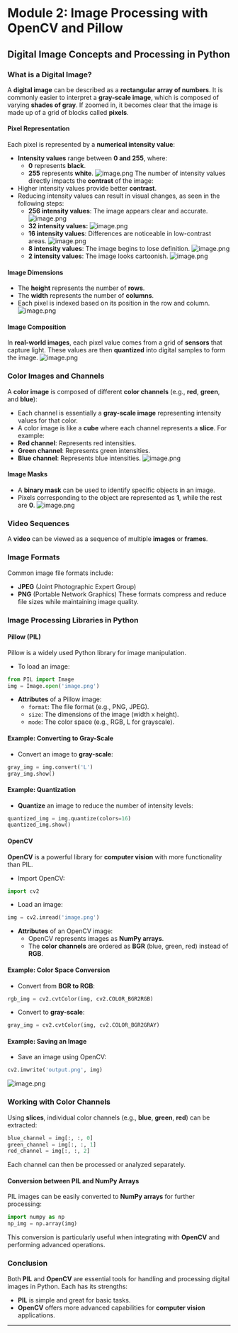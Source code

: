 

# Module 2: Image Processing with OpenCV and Pillow
## Digital Image Concepts and Processing in Python
### What is a Digital Image?
A **digital image** can be described as a **rectangular array of numbers**. It is commonly easier to interpret a **gray-scale image**, which is composed of varying **shades of gray**. If zoomed in, it becomes clear that the image is made up of a grid of blocks called **pixels**.
#### Pixel Representation
Each pixel is represented by a **numerical intensity value**:
- **Intensity values** range between **0 and 255**, where:
	- **0** represents **black**.
	- **255** represents **white**.
![image.png](https://prod-files-secure.s3.us-west-2.amazonaws.com/03e82b26-cccb-4906-bb56-adabcbdc0655/fa1bb4aa-313a-44c2-a7b3-7fa4a8432b08/image.png?X-Amz-Algorithm=AWS4-HMAC-SHA256&X-Amz-Content-Sha256=UNSIGNED-PAYLOAD&X-Amz-Credential=ASIAZI2LB46627BXXT2W%2F20250130%2Fus-west-2%2Fs3%2Faws4_request&X-Amz-Date=20250130T081821Z&X-Amz-Expires=3600&X-Amz-Security-Token=IQoJb3JpZ2luX2VjEJj%2F%2F%2F%2F%2F%2F%2F%2F%2F%2FwEaCXVzLXdlc3QtMiJHMEUCIANz37tOctkKGjklfj%2Bs3fCIl7hiGArkR1PwjYTNE7rFAiEAp1qHlebgNigdaLcoO7r3lO4hzmV52mmo9MOaJJMs7v0qiAQIof%2F%2F%2F%2F%2F%2F%2F%2F%2F%2FARAAGgw2Mzc0MjMxODM4MDUiDDGS%2FVDC9R2frNqG5yrcA8eYPBurV6Hn%2FWJPcrGycRGyuJhUphmWMAzklzh8%2BLm%2Bu%2BXmphNO5hyX%2B3xrKtGvmggpa9z4F6SdV3hiXgpspKH%2FHgs7%2FAvH5pSQ8%2Bu6FR8wGGHssFGA15Pup7KU%2BfR2seXtxlFOjQN4JNqsDKHSidCJ2NXvU35xybFlPeNHFAQg3hsAYKXYmzF5zYbhX6%2B2h%2FZO%2BjkL%2F1cfaSQLQcUuUaVsZN8wOK%2F6JIIsdU53ogsp55qkaNXRxvoJ2wbk3ofe%2FGJyUGrvFCZWTUYn5uh94qgjBf5ccb2oc9lZGLtCMJcVFYGeyTuhWKobiR2I61FS1PeI6ge%2B3DDQkfsavsI5oJLvWMZJVYtTKeCboYFceaaEDFBKvAEyqBrj7KLJrjgaUOI9szJ5UYCwvgOuiBOYhJpSX4jQmvPfDux6x%2F%2BhUpchpJanPuvqRprO19lEP1IrD0syRVa25sTm4WtLP7dd1eROEHJFbX6PhIj84bQCmGZNLt6rF6auoY3cw7FaWv9TjWNVft4X9f5Wd28yw%2FfJJolFOdyaGwaTIrVb2FauW0YpXK7NJP0MpolqcZxay%2F0vMN5cgcw4M3P6F28MehEWxpEjhuQWT%2BSZw0T9UsTgNwvqhSJEHeHejCBNewg4MInr7LwGOqUBg7sYytQiBwjpYKnVfoVyBFiSk75DE4M552DIbTXuF6pYOMHkmTQglakCbEZmIxqp6JDVLuOOmA1EZ4DnJMmHM2EjK54ZBMdps9l18j4Qxs0hltqyYlUCh%2FxtctJP1n6mXBTvuJRCk%2FJEsnDZILkUF2j0lBqq4aDuoYqbf70j9o2IrZHjd0wfOzeelMpMKiaoxijMZs71ogjHQROfFV6wLHyomqum&X-Amz-Signature=77d78fd2fa646a7ab0d5763e1d165567aaa40d9223bb5033a1889d27246ea790&X-Amz-SignedHeaders=host&x-id=GetObject)
The number of intensity values directly impacts the **contrast** of the image:
- Higher intensity values provide better **contrast**.
- Reducing intensity values can result in visual changes, as seen in the following steps:
	- **256 intensity values**: The image appears clear and accurate.
![image.png](https://prod-files-secure.s3.us-west-2.amazonaws.com/03e82b26-cccb-4906-bb56-adabcbdc0655/0de7dfb4-99dc-4b87-8932-5165b3c3b775/image.png?X-Amz-Algorithm=AWS4-HMAC-SHA256&X-Amz-Content-Sha256=UNSIGNED-PAYLOAD&X-Amz-Credential=ASIAZI2LB4667GHQK3QO%2F20250130%2Fus-west-2%2Fs3%2Faws4_request&X-Amz-Date=20250130T081822Z&X-Amz-Expires=3600&X-Amz-Security-Token=IQoJb3JpZ2luX2VjEJb%2F%2F%2F%2F%2F%2F%2F%2F%2F%2FwEaCXVzLXdlc3QtMiJGMEQCIGqPZkxJV2Z6FfeFz4cASPSV1zzILAHjvbvXqUlPEcpcAiAjI6tBHe6As4WEuqH5%2FvSLLSztpno9fr0rBnC4JcrVSiqIBAif%2F%2F%2F%2F%2F%2F%2F%2F%2F%2F8BEAAaDDYzNzQyMzE4MzgwNSIM6aZoxyJK3g6aEUQbKtwD955k5rOl%2FQ4VVBU%2F%2B5bCREKLmZGRz4GnYipk6X21Jct4wm9B96uKppnR9or1vbszO01xFKH9Js3EsYAUEwSKXbiWbdeOujLbWbtZwDouWRIFdU%2F%2Ftd9ipD9JEIuXAJJU0hOTerAijTHDWNVRRCGoMG%2BGcbXX2IBgjlpIY5IGGxk5E%2B5chl4QBxDPfzOSp9h3vhlMPXdbWo%2FIquHyWJUwIFjNNvypyYyvWaWwGYgiSi8QcHFi0BU0PXHEbgFi69PRPjIaktYy7OauEQrPTiZBHWkXZ9tVzLaYo4ZaD51nIEcDrYcl4qcnezBaPaESCI1Zd9KSHcRL97IhkoDt19VlADqAOkSTLg6rku9EO6%2BQeLKacPCRz6GcPotzcKGAqn3a6Jo2%2BoXprla7Qo32iZ1mi7%2FHeBFXy5ZYDJUco3WerDFTTFbK5RZJ0iZcBr6vSE4%2B7VoCYf6M%2BduPjYP18eFFcPzGErkpDZuxID2LzppALMdJ4ckH5vdiHm6h9EYkzJ17o%2FazV%2FdqBrmg1A%2Fd5Vkiy6ff51fK4N8sEr8AdDki3yT6pqrQqLpaZqMORf6mbZQb6ERiDfOIwhEFOirvDTuRB%2Bwf1PG9pQLNRUgcWl4im8p%2Fsr51KChApW7MA4gw7qLsvAY6pgE8kEemdP2HPfSJl4KBw4a3KJ%2BhYy1JJJsveBYVNmblrohCuPJDvLAKwOlIM7a2BuARn5Hve9z65iOP8BqL2mtHaeENpcdi0LQZPaa5Jhf38mEgubdI8K%2BrRNvO0eoSF9bmgA0SNwi40ZeFqnb4tYBExVzhck7ref2tcXzapzE8XmajvpzTzX7hw%2Fb%2Bclhk6%2F6%2Bc6z4FZ2wQHqeio0PrZ7TfdW1uQu8&X-Amz-Signature=eb7a756617b68e56fbf4b8f48dd05e469469a05c00a5d7fbac459ee3decdcaa2&X-Amz-SignedHeaders=host&x-id=GetObject)
	- **32 intensity values:**
![image.png](https://prod-files-secure.s3.us-west-2.amazonaws.com/03e82b26-cccb-4906-bb56-adabcbdc0655/7eb81f08-b190-4c5a-ba2b-2a498a15b2c4/image.png?X-Amz-Algorithm=AWS4-HMAC-SHA256&X-Amz-Content-Sha256=UNSIGNED-PAYLOAD&X-Amz-Credential=ASIAZI2LB4667GHQK3QO%2F20250130%2Fus-west-2%2Fs3%2Faws4_request&X-Amz-Date=20250130T081822Z&X-Amz-Expires=3600&X-Amz-Security-Token=IQoJb3JpZ2luX2VjEJb%2F%2F%2F%2F%2F%2F%2F%2F%2F%2FwEaCXVzLXdlc3QtMiJGMEQCIGqPZkxJV2Z6FfeFz4cASPSV1zzILAHjvbvXqUlPEcpcAiAjI6tBHe6As4WEuqH5%2FvSLLSztpno9fr0rBnC4JcrVSiqIBAif%2F%2F%2F%2F%2F%2F%2F%2F%2F%2F8BEAAaDDYzNzQyMzE4MzgwNSIM6aZoxyJK3g6aEUQbKtwD955k5rOl%2FQ4VVBU%2F%2B5bCREKLmZGRz4GnYipk6X21Jct4wm9B96uKppnR9or1vbszO01xFKH9Js3EsYAUEwSKXbiWbdeOujLbWbtZwDouWRIFdU%2F%2Ftd9ipD9JEIuXAJJU0hOTerAijTHDWNVRRCGoMG%2BGcbXX2IBgjlpIY5IGGxk5E%2B5chl4QBxDPfzOSp9h3vhlMPXdbWo%2FIquHyWJUwIFjNNvypyYyvWaWwGYgiSi8QcHFi0BU0PXHEbgFi69PRPjIaktYy7OauEQrPTiZBHWkXZ9tVzLaYo4ZaD51nIEcDrYcl4qcnezBaPaESCI1Zd9KSHcRL97IhkoDt19VlADqAOkSTLg6rku9EO6%2BQeLKacPCRz6GcPotzcKGAqn3a6Jo2%2BoXprla7Qo32iZ1mi7%2FHeBFXy5ZYDJUco3WerDFTTFbK5RZJ0iZcBr6vSE4%2B7VoCYf6M%2BduPjYP18eFFcPzGErkpDZuxID2LzppALMdJ4ckH5vdiHm6h9EYkzJ17o%2FazV%2FdqBrmg1A%2Fd5Vkiy6ff51fK4N8sEr8AdDki3yT6pqrQqLpaZqMORf6mbZQb6ERiDfOIwhEFOirvDTuRB%2Bwf1PG9pQLNRUgcWl4im8p%2Fsr51KChApW7MA4gw7qLsvAY6pgE8kEemdP2HPfSJl4KBw4a3KJ%2BhYy1JJJsveBYVNmblrohCuPJDvLAKwOlIM7a2BuARn5Hve9z65iOP8BqL2mtHaeENpcdi0LQZPaa5Jhf38mEgubdI8K%2BrRNvO0eoSF9bmgA0SNwi40ZeFqnb4tYBExVzhck7ref2tcXzapzE8XmajvpzTzX7hw%2Fb%2Bclhk6%2F6%2Bc6z4FZ2wQHqeio0PrZ7TfdW1uQu8&X-Amz-Signature=cf03e2ca05bb663c14d75fe87b48a7130e90c8f002ff61a7443ded19aaec188f&X-Amz-SignedHeaders=host&x-id=GetObject)
	- **16 intensity values**: Differences are noticeable in low-contrast areas.
![image.png](https://prod-files-secure.s3.us-west-2.amazonaws.com/03e82b26-cccb-4906-bb56-adabcbdc0655/6bf56d44-9a14-4b7b-98c2-1f00b8630f0c/image.png?X-Amz-Algorithm=AWS4-HMAC-SHA256&X-Amz-Content-Sha256=UNSIGNED-PAYLOAD&X-Amz-Credential=ASIAZI2LB4667GHQK3QO%2F20250130%2Fus-west-2%2Fs3%2Faws4_request&X-Amz-Date=20250130T081822Z&X-Amz-Expires=3600&X-Amz-Security-Token=IQoJb3JpZ2luX2VjEJb%2F%2F%2F%2F%2F%2F%2F%2F%2F%2FwEaCXVzLXdlc3QtMiJGMEQCIGqPZkxJV2Z6FfeFz4cASPSV1zzILAHjvbvXqUlPEcpcAiAjI6tBHe6As4WEuqH5%2FvSLLSztpno9fr0rBnC4JcrVSiqIBAif%2F%2F%2F%2F%2F%2F%2F%2F%2F%2F8BEAAaDDYzNzQyMzE4MzgwNSIM6aZoxyJK3g6aEUQbKtwD955k5rOl%2FQ4VVBU%2F%2B5bCREKLmZGRz4GnYipk6X21Jct4wm9B96uKppnR9or1vbszO01xFKH9Js3EsYAUEwSKXbiWbdeOujLbWbtZwDouWRIFdU%2F%2Ftd9ipD9JEIuXAJJU0hOTerAijTHDWNVRRCGoMG%2BGcbXX2IBgjlpIY5IGGxk5E%2B5chl4QBxDPfzOSp9h3vhlMPXdbWo%2FIquHyWJUwIFjNNvypyYyvWaWwGYgiSi8QcHFi0BU0PXHEbgFi69PRPjIaktYy7OauEQrPTiZBHWkXZ9tVzLaYo4ZaD51nIEcDrYcl4qcnezBaPaESCI1Zd9KSHcRL97IhkoDt19VlADqAOkSTLg6rku9EO6%2BQeLKacPCRz6GcPotzcKGAqn3a6Jo2%2BoXprla7Qo32iZ1mi7%2FHeBFXy5ZYDJUco3WerDFTTFbK5RZJ0iZcBr6vSE4%2B7VoCYf6M%2BduPjYP18eFFcPzGErkpDZuxID2LzppALMdJ4ckH5vdiHm6h9EYkzJ17o%2FazV%2FdqBrmg1A%2Fd5Vkiy6ff51fK4N8sEr8AdDki3yT6pqrQqLpaZqMORf6mbZQb6ERiDfOIwhEFOirvDTuRB%2Bwf1PG9pQLNRUgcWl4im8p%2Fsr51KChApW7MA4gw7qLsvAY6pgE8kEemdP2HPfSJl4KBw4a3KJ%2BhYy1JJJsveBYVNmblrohCuPJDvLAKwOlIM7a2BuARn5Hve9z65iOP8BqL2mtHaeENpcdi0LQZPaa5Jhf38mEgubdI8K%2BrRNvO0eoSF9bmgA0SNwi40ZeFqnb4tYBExVzhck7ref2tcXzapzE8XmajvpzTzX7hw%2Fb%2Bclhk6%2F6%2Bc6z4FZ2wQHqeio0PrZ7TfdW1uQu8&X-Amz-Signature=0161083e76870628fd3ee504c319b267cbddc292b84e5bc34551bf5b6b8c0037&X-Amz-SignedHeaders=host&x-id=GetObject)
	- **8 intensity values**: The image begins to lose definition.
![image.png](https://prod-files-secure.s3.us-west-2.amazonaws.com/03e82b26-cccb-4906-bb56-adabcbdc0655/cca05878-ca1a-43e0-8bec-1d146756f9ae/image.png?X-Amz-Algorithm=AWS4-HMAC-SHA256&X-Amz-Content-Sha256=UNSIGNED-PAYLOAD&X-Amz-Credential=ASIAZI2LB4667GHQK3QO%2F20250130%2Fus-west-2%2Fs3%2Faws4_request&X-Amz-Date=20250130T081822Z&X-Amz-Expires=3600&X-Amz-Security-Token=IQoJb3JpZ2luX2VjEJb%2F%2F%2F%2F%2F%2F%2F%2F%2F%2FwEaCXVzLXdlc3QtMiJGMEQCIGqPZkxJV2Z6FfeFz4cASPSV1zzILAHjvbvXqUlPEcpcAiAjI6tBHe6As4WEuqH5%2FvSLLSztpno9fr0rBnC4JcrVSiqIBAif%2F%2F%2F%2F%2F%2F%2F%2F%2F%2F8BEAAaDDYzNzQyMzE4MzgwNSIM6aZoxyJK3g6aEUQbKtwD955k5rOl%2FQ4VVBU%2F%2B5bCREKLmZGRz4GnYipk6X21Jct4wm9B96uKppnR9or1vbszO01xFKH9Js3EsYAUEwSKXbiWbdeOujLbWbtZwDouWRIFdU%2F%2Ftd9ipD9JEIuXAJJU0hOTerAijTHDWNVRRCGoMG%2BGcbXX2IBgjlpIY5IGGxk5E%2B5chl4QBxDPfzOSp9h3vhlMPXdbWo%2FIquHyWJUwIFjNNvypyYyvWaWwGYgiSi8QcHFi0BU0PXHEbgFi69PRPjIaktYy7OauEQrPTiZBHWkXZ9tVzLaYo4ZaD51nIEcDrYcl4qcnezBaPaESCI1Zd9KSHcRL97IhkoDt19VlADqAOkSTLg6rku9EO6%2BQeLKacPCRz6GcPotzcKGAqn3a6Jo2%2BoXprla7Qo32iZ1mi7%2FHeBFXy5ZYDJUco3WerDFTTFbK5RZJ0iZcBr6vSE4%2B7VoCYf6M%2BduPjYP18eFFcPzGErkpDZuxID2LzppALMdJ4ckH5vdiHm6h9EYkzJ17o%2FazV%2FdqBrmg1A%2Fd5Vkiy6ff51fK4N8sEr8AdDki3yT6pqrQqLpaZqMORf6mbZQb6ERiDfOIwhEFOirvDTuRB%2Bwf1PG9pQLNRUgcWl4im8p%2Fsr51KChApW7MA4gw7qLsvAY6pgE8kEemdP2HPfSJl4KBw4a3KJ%2BhYy1JJJsveBYVNmblrohCuPJDvLAKwOlIM7a2BuARn5Hve9z65iOP8BqL2mtHaeENpcdi0LQZPaa5Jhf38mEgubdI8K%2BrRNvO0eoSF9bmgA0SNwi40ZeFqnb4tYBExVzhck7ref2tcXzapzE8XmajvpzTzX7hw%2Fb%2Bclhk6%2F6%2Bc6z4FZ2wQHqeio0PrZ7TfdW1uQu8&X-Amz-Signature=6ce2f6945ad08ed5560809ab9ab3d19f9b3cdc158e2dfce1d0907d8e428f686d&X-Amz-SignedHeaders=host&x-id=GetObject)
	- **2 intensity values**: The image looks cartoonish.
![image.png](https://prod-files-secure.s3.us-west-2.amazonaws.com/03e82b26-cccb-4906-bb56-adabcbdc0655/12da64d7-6b97-44e0-bc2c-52b9c47ce212/image.png?X-Amz-Algorithm=AWS4-HMAC-SHA256&X-Amz-Content-Sha256=UNSIGNED-PAYLOAD&X-Amz-Credential=ASIAZI2LB4667GHQK3QO%2F20250130%2Fus-west-2%2Fs3%2Faws4_request&X-Amz-Date=20250130T081822Z&X-Amz-Expires=3600&X-Amz-Security-Token=IQoJb3JpZ2luX2VjEJb%2F%2F%2F%2F%2F%2F%2F%2F%2F%2FwEaCXVzLXdlc3QtMiJGMEQCIGqPZkxJV2Z6FfeFz4cASPSV1zzILAHjvbvXqUlPEcpcAiAjI6tBHe6As4WEuqH5%2FvSLLSztpno9fr0rBnC4JcrVSiqIBAif%2F%2F%2F%2F%2F%2F%2F%2F%2F%2F8BEAAaDDYzNzQyMzE4MzgwNSIM6aZoxyJK3g6aEUQbKtwD955k5rOl%2FQ4VVBU%2F%2B5bCREKLmZGRz4GnYipk6X21Jct4wm9B96uKppnR9or1vbszO01xFKH9Js3EsYAUEwSKXbiWbdeOujLbWbtZwDouWRIFdU%2F%2Ftd9ipD9JEIuXAJJU0hOTerAijTHDWNVRRCGoMG%2BGcbXX2IBgjlpIY5IGGxk5E%2B5chl4QBxDPfzOSp9h3vhlMPXdbWo%2FIquHyWJUwIFjNNvypyYyvWaWwGYgiSi8QcHFi0BU0PXHEbgFi69PRPjIaktYy7OauEQrPTiZBHWkXZ9tVzLaYo4ZaD51nIEcDrYcl4qcnezBaPaESCI1Zd9KSHcRL97IhkoDt19VlADqAOkSTLg6rku9EO6%2BQeLKacPCRz6GcPotzcKGAqn3a6Jo2%2BoXprla7Qo32iZ1mi7%2FHeBFXy5ZYDJUco3WerDFTTFbK5RZJ0iZcBr6vSE4%2B7VoCYf6M%2BduPjYP18eFFcPzGErkpDZuxID2LzppALMdJ4ckH5vdiHm6h9EYkzJ17o%2FazV%2FdqBrmg1A%2Fd5Vkiy6ff51fK4N8sEr8AdDki3yT6pqrQqLpaZqMORf6mbZQb6ERiDfOIwhEFOirvDTuRB%2Bwf1PG9pQLNRUgcWl4im8p%2Fsr51KChApW7MA4gw7qLsvAY6pgE8kEemdP2HPfSJl4KBw4a3KJ%2BhYy1JJJsveBYVNmblrohCuPJDvLAKwOlIM7a2BuARn5Hve9z65iOP8BqL2mtHaeENpcdi0LQZPaa5Jhf38mEgubdI8K%2BrRNvO0eoSF9bmgA0SNwi40ZeFqnb4tYBExVzhck7ref2tcXzapzE8XmajvpzTzX7hw%2Fb%2Bclhk6%2F6%2Bc6z4FZ2wQHqeio0PrZ7TfdW1uQu8&X-Amz-Signature=e114000ae76df23d34bc6ba3f0a70adebefd2e2128b653d780b0047dcb6d2335&X-Amz-SignedHeaders=host&x-id=GetObject)
#### Image Dimensions
- The **height** represents the number of **rows**.
- The **width** represents the number of **columns**.
- Each pixel is indexed based on its position in the row and column.
![image.png](https://prod-files-secure.s3.us-west-2.amazonaws.com/03e82b26-cccb-4906-bb56-adabcbdc0655/ff056335-e79e-4491-b508-30cd45b6c194/image.png?X-Amz-Algorithm=AWS4-HMAC-SHA256&X-Amz-Content-Sha256=UNSIGNED-PAYLOAD&X-Amz-Credential=ASIAZI2LB46627BXXT2W%2F20250130%2Fus-west-2%2Fs3%2Faws4_request&X-Amz-Date=20250130T081821Z&X-Amz-Expires=3600&X-Amz-Security-Token=IQoJb3JpZ2luX2VjEJj%2F%2F%2F%2F%2F%2F%2F%2F%2F%2FwEaCXVzLXdlc3QtMiJHMEUCIANz37tOctkKGjklfj%2Bs3fCIl7hiGArkR1PwjYTNE7rFAiEAp1qHlebgNigdaLcoO7r3lO4hzmV52mmo9MOaJJMs7v0qiAQIof%2F%2F%2F%2F%2F%2F%2F%2F%2F%2FARAAGgw2Mzc0MjMxODM4MDUiDDGS%2FVDC9R2frNqG5yrcA8eYPBurV6Hn%2FWJPcrGycRGyuJhUphmWMAzklzh8%2BLm%2Bu%2BXmphNO5hyX%2B3xrKtGvmggpa9z4F6SdV3hiXgpspKH%2FHgs7%2FAvH5pSQ8%2Bu6FR8wGGHssFGA15Pup7KU%2BfR2seXtxlFOjQN4JNqsDKHSidCJ2NXvU35xybFlPeNHFAQg3hsAYKXYmzF5zYbhX6%2B2h%2FZO%2BjkL%2F1cfaSQLQcUuUaVsZN8wOK%2F6JIIsdU53ogsp55qkaNXRxvoJ2wbk3ofe%2FGJyUGrvFCZWTUYn5uh94qgjBf5ccb2oc9lZGLtCMJcVFYGeyTuhWKobiR2I61FS1PeI6ge%2B3DDQkfsavsI5oJLvWMZJVYtTKeCboYFceaaEDFBKvAEyqBrj7KLJrjgaUOI9szJ5UYCwvgOuiBOYhJpSX4jQmvPfDux6x%2F%2BhUpchpJanPuvqRprO19lEP1IrD0syRVa25sTm4WtLP7dd1eROEHJFbX6PhIj84bQCmGZNLt6rF6auoY3cw7FaWv9TjWNVft4X9f5Wd28yw%2FfJJolFOdyaGwaTIrVb2FauW0YpXK7NJP0MpolqcZxay%2F0vMN5cgcw4M3P6F28MehEWxpEjhuQWT%2BSZw0T9UsTgNwvqhSJEHeHejCBNewg4MInr7LwGOqUBg7sYytQiBwjpYKnVfoVyBFiSk75DE4M552DIbTXuF6pYOMHkmTQglakCbEZmIxqp6JDVLuOOmA1EZ4DnJMmHM2EjK54ZBMdps9l18j4Qxs0hltqyYlUCh%2FxtctJP1n6mXBTvuJRCk%2FJEsnDZILkUF2j0lBqq4aDuoYqbf70j9o2IrZHjd0wfOzeelMpMKiaoxijMZs71ogjHQROfFV6wLHyomqum&X-Amz-Signature=9e5004e400082224c3b8be9298c541a7dc6ebbc25a8f21f958e061127bbfa60f&X-Amz-SignedHeaders=host&x-id=GetObject)
#### Image Composition
In **real-world images**, each pixel value comes from a grid of **sensors** that capture light. These values are then **quantized** into digital samples to form the image.
![image.png](https://prod-files-secure.s3.us-west-2.amazonaws.com/03e82b26-cccb-4906-bb56-adabcbdc0655/0c721ea0-409b-4d32-b630-a00d6f170d18/image.png?X-Amz-Algorithm=AWS4-HMAC-SHA256&X-Amz-Content-Sha256=UNSIGNED-PAYLOAD&X-Amz-Credential=ASIAZI2LB46627BXXT2W%2F20250130%2Fus-west-2%2Fs3%2Faws4_request&X-Amz-Date=20250130T081821Z&X-Amz-Expires=3600&X-Amz-Security-Token=IQoJb3JpZ2luX2VjEJj%2F%2F%2F%2F%2F%2F%2F%2F%2F%2FwEaCXVzLXdlc3QtMiJHMEUCIANz37tOctkKGjklfj%2Bs3fCIl7hiGArkR1PwjYTNE7rFAiEAp1qHlebgNigdaLcoO7r3lO4hzmV52mmo9MOaJJMs7v0qiAQIof%2F%2F%2F%2F%2F%2F%2F%2F%2F%2FARAAGgw2Mzc0MjMxODM4MDUiDDGS%2FVDC9R2frNqG5yrcA8eYPBurV6Hn%2FWJPcrGycRGyuJhUphmWMAzklzh8%2BLm%2Bu%2BXmphNO5hyX%2B3xrKtGvmggpa9z4F6SdV3hiXgpspKH%2FHgs7%2FAvH5pSQ8%2Bu6FR8wGGHssFGA15Pup7KU%2BfR2seXtxlFOjQN4JNqsDKHSidCJ2NXvU35xybFlPeNHFAQg3hsAYKXYmzF5zYbhX6%2B2h%2FZO%2BjkL%2F1cfaSQLQcUuUaVsZN8wOK%2F6JIIsdU53ogsp55qkaNXRxvoJ2wbk3ofe%2FGJyUGrvFCZWTUYn5uh94qgjBf5ccb2oc9lZGLtCMJcVFYGeyTuhWKobiR2I61FS1PeI6ge%2B3DDQkfsavsI5oJLvWMZJVYtTKeCboYFceaaEDFBKvAEyqBrj7KLJrjgaUOI9szJ5UYCwvgOuiBOYhJpSX4jQmvPfDux6x%2F%2BhUpchpJanPuvqRprO19lEP1IrD0syRVa25sTm4WtLP7dd1eROEHJFbX6PhIj84bQCmGZNLt6rF6auoY3cw7FaWv9TjWNVft4X9f5Wd28yw%2FfJJolFOdyaGwaTIrVb2FauW0YpXK7NJP0MpolqcZxay%2F0vMN5cgcw4M3P6F28MehEWxpEjhuQWT%2BSZw0T9UsTgNwvqhSJEHeHejCBNewg4MInr7LwGOqUBg7sYytQiBwjpYKnVfoVyBFiSk75DE4M552DIbTXuF6pYOMHkmTQglakCbEZmIxqp6JDVLuOOmA1EZ4DnJMmHM2EjK54ZBMdps9l18j4Qxs0hltqyYlUCh%2FxtctJP1n6mXBTvuJRCk%2FJEsnDZILkUF2j0lBqq4aDuoYqbf70j9o2IrZHjd0wfOzeelMpMKiaoxijMZs71ogjHQROfFV6wLHyomqum&X-Amz-Signature=24aaef64f0d8ded732f01ec92bc9d6d887d1d54eb55c9ebb1e95eaa1e389da3d&X-Amz-SignedHeaders=host&x-id=GetObject)
### Color Images and Channels
A **color image** is composed of different **color channels** (e.g., **red**, **green**, and **blue**):
- Each channel is essentially a **gray-scale image** representing intensity values for that color.
- A color image is like a **cube** where each channel represents a **slice**.
For example:
- **Red channel**: Represents red intensities.
- **Green channel**: Represents green intensities.
- **Blue channel**: Represents blue intensities.
![image.png](https://prod-files-secure.s3.us-west-2.amazonaws.com/03e82b26-cccb-4906-bb56-adabcbdc0655/c0cc17c9-842f-413f-82e8-f3f44278cf74/image.png?X-Amz-Algorithm=AWS4-HMAC-SHA256&X-Amz-Content-Sha256=UNSIGNED-PAYLOAD&X-Amz-Credential=ASIAZI2LB46627BXXT2W%2F20250130%2Fus-west-2%2Fs3%2Faws4_request&X-Amz-Date=20250130T081821Z&X-Amz-Expires=3600&X-Amz-Security-Token=IQoJb3JpZ2luX2VjEJj%2F%2F%2F%2F%2F%2F%2F%2F%2F%2FwEaCXVzLXdlc3QtMiJHMEUCIANz37tOctkKGjklfj%2Bs3fCIl7hiGArkR1PwjYTNE7rFAiEAp1qHlebgNigdaLcoO7r3lO4hzmV52mmo9MOaJJMs7v0qiAQIof%2F%2F%2F%2F%2F%2F%2F%2F%2F%2FARAAGgw2Mzc0MjMxODM4MDUiDDGS%2FVDC9R2frNqG5yrcA8eYPBurV6Hn%2FWJPcrGycRGyuJhUphmWMAzklzh8%2BLm%2Bu%2BXmphNO5hyX%2B3xrKtGvmggpa9z4F6SdV3hiXgpspKH%2FHgs7%2FAvH5pSQ8%2Bu6FR8wGGHssFGA15Pup7KU%2BfR2seXtxlFOjQN4JNqsDKHSidCJ2NXvU35xybFlPeNHFAQg3hsAYKXYmzF5zYbhX6%2B2h%2FZO%2BjkL%2F1cfaSQLQcUuUaVsZN8wOK%2F6JIIsdU53ogsp55qkaNXRxvoJ2wbk3ofe%2FGJyUGrvFCZWTUYn5uh94qgjBf5ccb2oc9lZGLtCMJcVFYGeyTuhWKobiR2I61FS1PeI6ge%2B3DDQkfsavsI5oJLvWMZJVYtTKeCboYFceaaEDFBKvAEyqBrj7KLJrjgaUOI9szJ5UYCwvgOuiBOYhJpSX4jQmvPfDux6x%2F%2BhUpchpJanPuvqRprO19lEP1IrD0syRVa25sTm4WtLP7dd1eROEHJFbX6PhIj84bQCmGZNLt6rF6auoY3cw7FaWv9TjWNVft4X9f5Wd28yw%2FfJJolFOdyaGwaTIrVb2FauW0YpXK7NJP0MpolqcZxay%2F0vMN5cgcw4M3P6F28MehEWxpEjhuQWT%2BSZw0T9UsTgNwvqhSJEHeHejCBNewg4MInr7LwGOqUBg7sYytQiBwjpYKnVfoVyBFiSk75DE4M552DIbTXuF6pYOMHkmTQglakCbEZmIxqp6JDVLuOOmA1EZ4DnJMmHM2EjK54ZBMdps9l18j4Qxs0hltqyYlUCh%2FxtctJP1n6mXBTvuJRCk%2FJEsnDZILkUF2j0lBqq4aDuoYqbf70j9o2IrZHjd0wfOzeelMpMKiaoxijMZs71ogjHQROfFV6wLHyomqum&X-Amz-Signature=85338d8e5c6d35ee3527ce931ac863677ff277d91654036fb3fe76207d4e2d5c&X-Amz-SignedHeaders=host&x-id=GetObject)
#### Image Masks
- A **binary mask** can be used to identify specific objects in an image.
- Pixels corresponding to the object are represented as **1**, while the rest are **0**.
![image.png](https://prod-files-secure.s3.us-west-2.amazonaws.com/03e82b26-cccb-4906-bb56-adabcbdc0655/667eab4d-d19d-4618-81d0-663b6beb002c/image.png?X-Amz-Algorithm=AWS4-HMAC-SHA256&X-Amz-Content-Sha256=UNSIGNED-PAYLOAD&X-Amz-Credential=ASIAZI2LB46627BXXT2W%2F20250130%2Fus-west-2%2Fs3%2Faws4_request&X-Amz-Date=20250130T081821Z&X-Amz-Expires=3600&X-Amz-Security-Token=IQoJb3JpZ2luX2VjEJj%2F%2F%2F%2F%2F%2F%2F%2F%2F%2FwEaCXVzLXdlc3QtMiJHMEUCIANz37tOctkKGjklfj%2Bs3fCIl7hiGArkR1PwjYTNE7rFAiEAp1qHlebgNigdaLcoO7r3lO4hzmV52mmo9MOaJJMs7v0qiAQIof%2F%2F%2F%2F%2F%2F%2F%2F%2F%2FARAAGgw2Mzc0MjMxODM4MDUiDDGS%2FVDC9R2frNqG5yrcA8eYPBurV6Hn%2FWJPcrGycRGyuJhUphmWMAzklzh8%2BLm%2Bu%2BXmphNO5hyX%2B3xrKtGvmggpa9z4F6SdV3hiXgpspKH%2FHgs7%2FAvH5pSQ8%2Bu6FR8wGGHssFGA15Pup7KU%2BfR2seXtxlFOjQN4JNqsDKHSidCJ2NXvU35xybFlPeNHFAQg3hsAYKXYmzF5zYbhX6%2B2h%2FZO%2BjkL%2F1cfaSQLQcUuUaVsZN8wOK%2F6JIIsdU53ogsp55qkaNXRxvoJ2wbk3ofe%2FGJyUGrvFCZWTUYn5uh94qgjBf5ccb2oc9lZGLtCMJcVFYGeyTuhWKobiR2I61FS1PeI6ge%2B3DDQkfsavsI5oJLvWMZJVYtTKeCboYFceaaEDFBKvAEyqBrj7KLJrjgaUOI9szJ5UYCwvgOuiBOYhJpSX4jQmvPfDux6x%2F%2BhUpchpJanPuvqRprO19lEP1IrD0syRVa25sTm4WtLP7dd1eROEHJFbX6PhIj84bQCmGZNLt6rF6auoY3cw7FaWv9TjWNVft4X9f5Wd28yw%2FfJJolFOdyaGwaTIrVb2FauW0YpXK7NJP0MpolqcZxay%2F0vMN5cgcw4M3P6F28MehEWxpEjhuQWT%2BSZw0T9UsTgNwvqhSJEHeHejCBNewg4MInr7LwGOqUBg7sYytQiBwjpYKnVfoVyBFiSk75DE4M552DIbTXuF6pYOMHkmTQglakCbEZmIxqp6JDVLuOOmA1EZ4DnJMmHM2EjK54ZBMdps9l18j4Qxs0hltqyYlUCh%2FxtctJP1n6mXBTvuJRCk%2FJEsnDZILkUF2j0lBqq4aDuoYqbf70j9o2IrZHjd0wfOzeelMpMKiaoxijMZs71ogjHQROfFV6wLHyomqum&X-Amz-Signature=379d4f2ac42b6e3540d84be24b6b7f79faa27458c9af9e57851fb4a2e6bf6c0c&X-Amz-SignedHeaders=host&x-id=GetObject)
### Video Sequences
A **video** can be viewed as a sequence of multiple **images** or **frames**.
### Image Formats
Common image file formats include:
- **JPEG** (Joint Photographic Expert Group)
- **PNG** (Portable Network Graphics)
These formats compress and reduce file sizes while maintaining image quality.
### Image Processing Libraries in Python
#### Pillow (PIL)
Pillow is a widely used Python library for image manipulation.
- To load an image:
```python
from PIL import Image
img = Image.open('image.png')
```
- **Attributes** of a Pillow image:
	- `format`: The file format (e.g., PNG, JPEG).
	- `size`: The dimensions of the image (width x height).
	- `mode`: The color space (e.g., RGB, L for grayscale).
#### Example: Converting to Gray-Scale
- Convert an image to **gray-scale**:
```python
gray_img = img.convert('L')
gray_img.show()
```
#### Example: Quantization
- **Quantize** an image to reduce the number of intensity levels:
```python
quantized_img = img.quantize(colors=16)
quantized_img.show()
```
#### OpenCV
**OpenCV** is a powerful library for **computer vision** with more functionality than PIL.
- Import OpenCV:
```python
import cv2
```
- Load an image:
```python
img = cv2.imread('image.png')
```
- **Attributes** of an OpenCV image:
	- OpenCV represents images as **NumPy arrays**.
	- The **color channels** are ordered as **BGR** (blue, green, red) instead of **RGB**.
#### Example: Color Space Conversion
- Convert from **BGR to RGB**:
```python
rgb_img = cv2.cvtColor(img, cv2.COLOR_BGR2RGB)
```
- Convert to **gray-scale**:
```python
gray_img = cv2.cvtColor(img, cv2.COLOR_BGR2GRAY)
```
#### Example: Saving an Image
- Save an image using OpenCV:
```python
cv2.imwrite('output.png', img)
```
![image.png](https://prod-files-secure.s3.us-west-2.amazonaws.com/03e82b26-cccb-4906-bb56-adabcbdc0655/25fcc977-54ea-484c-997e-9b6bd016f347/image.png?X-Amz-Algorithm=AWS4-HMAC-SHA256&X-Amz-Content-Sha256=UNSIGNED-PAYLOAD&X-Amz-Credential=ASIAZI2LB46627BXXT2W%2F20250130%2Fus-west-2%2Fs3%2Faws4_request&X-Amz-Date=20250130T081821Z&X-Amz-Expires=3600&X-Amz-Security-Token=IQoJb3JpZ2luX2VjEJj%2F%2F%2F%2F%2F%2F%2F%2F%2F%2FwEaCXVzLXdlc3QtMiJHMEUCIANz37tOctkKGjklfj%2Bs3fCIl7hiGArkR1PwjYTNE7rFAiEAp1qHlebgNigdaLcoO7r3lO4hzmV52mmo9MOaJJMs7v0qiAQIof%2F%2F%2F%2F%2F%2F%2F%2F%2F%2FARAAGgw2Mzc0MjMxODM4MDUiDDGS%2FVDC9R2frNqG5yrcA8eYPBurV6Hn%2FWJPcrGycRGyuJhUphmWMAzklzh8%2BLm%2Bu%2BXmphNO5hyX%2B3xrKtGvmggpa9z4F6SdV3hiXgpspKH%2FHgs7%2FAvH5pSQ8%2Bu6FR8wGGHssFGA15Pup7KU%2BfR2seXtxlFOjQN4JNqsDKHSidCJ2NXvU35xybFlPeNHFAQg3hsAYKXYmzF5zYbhX6%2B2h%2FZO%2BjkL%2F1cfaSQLQcUuUaVsZN8wOK%2F6JIIsdU53ogsp55qkaNXRxvoJ2wbk3ofe%2FGJyUGrvFCZWTUYn5uh94qgjBf5ccb2oc9lZGLtCMJcVFYGeyTuhWKobiR2I61FS1PeI6ge%2B3DDQkfsavsI5oJLvWMZJVYtTKeCboYFceaaEDFBKvAEyqBrj7KLJrjgaUOI9szJ5UYCwvgOuiBOYhJpSX4jQmvPfDux6x%2F%2BhUpchpJanPuvqRprO19lEP1IrD0syRVa25sTm4WtLP7dd1eROEHJFbX6PhIj84bQCmGZNLt6rF6auoY3cw7FaWv9TjWNVft4X9f5Wd28yw%2FfJJolFOdyaGwaTIrVb2FauW0YpXK7NJP0MpolqcZxay%2F0vMN5cgcw4M3P6F28MehEWxpEjhuQWT%2BSZw0T9UsTgNwvqhSJEHeHejCBNewg4MInr7LwGOqUBg7sYytQiBwjpYKnVfoVyBFiSk75DE4M552DIbTXuF6pYOMHkmTQglakCbEZmIxqp6JDVLuOOmA1EZ4DnJMmHM2EjK54ZBMdps9l18j4Qxs0hltqyYlUCh%2FxtctJP1n6mXBTvuJRCk%2FJEsnDZILkUF2j0lBqq4aDuoYqbf70j9o2IrZHjd0wfOzeelMpMKiaoxijMZs71ogjHQROfFV6wLHyomqum&X-Amz-Signature=d10cfd1c05b8433d2b55708facfc3dc26cd958354876ce8fdd75d8da3d89a6b4&X-Amz-SignedHeaders=host&x-id=GetObject)
### Working with Color Channels
Using **slices**, individual color channels (e.g., **blue**, **green**, **red**) can be extracted:
```python
blue_channel = img[:, :, 0]
green_channel = img[:, :, 1]
red_channel = img[:, :, 2]
```
Each channel can then be processed or analyzed separately.
#### Conversion between PIL and NumPy Arrays
PIL images can be easily converted to **NumPy arrays** for further processing:
```python
import numpy as np
np_img = np.array(img)
```
This conversion is particularly useful when integrating with **OpenCV** and performing advanced operations.
### Conclusion
Both **PIL** and **OpenCV** are essential tools for handling and processing digital images in Python. Each has its strengths:
- **PIL** is simple and great for basic tasks.
- **OpenCV** offers more advanced capabilities for **computer vision** applications.
___


